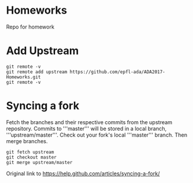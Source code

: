 # Homeworks
Repo for homework

# Add Upstream

```
git remote -v
git remote add upstream https://github.com/epfl-ada/ADA2017-Homeworks.git
git remote -v
```
# Syncing a fork

Fetch the branches and their respective commits from the upstream repository. Commits to '''master''' will be stored in a local branch, '''upstream/master'''. Check out your fork's local '''master''' branch. Then merge branches.
```
git fetch upstream
git checkout master
git merge upstream/master
```

Original link to https://help.github.com/articles/syncing-a-fork/

